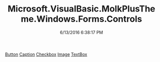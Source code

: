 ﻿---
title: Microsoft.VisualBasic.MolkPlusTheme.Windows.Forms.Controls
date: 6/13/2016 6:38:17 PM
---

[Button](T-Microsoft.VisualBasic.MolkPlusTheme.Windows.Forms.Controls.Button.html)
[Caption](T-Microsoft.VisualBasic.MolkPlusTheme.Windows.Forms.Controls.Caption.html)
[Checkbox](T-Microsoft.VisualBasic.MolkPlusTheme.Windows.Forms.Controls.Checkbox.html)
[Image](T-Microsoft.VisualBasic.MolkPlusTheme.Windows.Forms.Controls.Image.html)
[TextBox](T-Microsoft.VisualBasic.MolkPlusTheme.Windows.Forms.Controls.TextBox.html)
